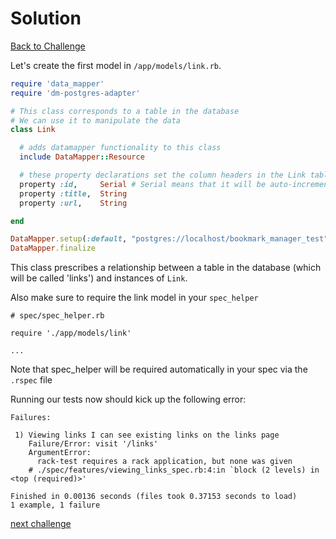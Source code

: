 # Solution

[Back to Challenge](../09_creating_a_link_model.md)

Let's create the first model in `/app/models/link.rb`.

```ruby
require 'data_mapper'
require 'dm-postgres-adapter'

# This class corresponds to a table in the database
# We can use it to manipulate the data
class Link

  # adds datamapper functionality to this class
  include DataMapper::Resource

  # these property declarations set the column headers in the Link table
  property :id,     Serial # Serial means that it will be auto-incremented for every record
  property :title,  String
  property :url,    String

end

DataMapper.setup(:default, "postgres://localhost/bookmark_manager_test")
DataMapper.finalize
```

This class prescribes a relationship between a table in the database (which will be called 'links') and instances of `Link`.

Also make sure to require the link model in your `spec_helper`

```
# spec/spec_helper.rb

require './app/models/link'

...
```

Note that spec_helper will be required automatically in your spec via the `.rspec` file

Running our tests now should kick up the following error:
```
Failures:

 1) Viewing links I can see existing links on the links page
    Failure/Error: visit '/links'
    ArgumentError:
      rack-test requires a rack application, but none was given
    # ./spec/features/viewing_links_spec.rb:4:in `block (2 levels) in <top (required)>'

Finished in 0.00136 seconds (files took 0.37153 seconds to load)
1 example, 1 failure
```

[next challenge](../10_creating_a_modular_sinatra_app.md)
